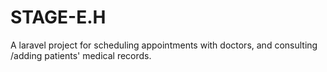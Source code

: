 # STAGE-E.H
A laravel project for scheduling appointments with doctors, and consulting /adding patients' medical records.
